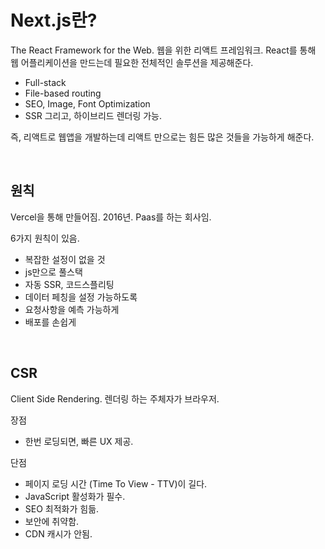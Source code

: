 # Next.js란?

The React Framework for the Web. 웹을 위한 리액트 프레임워크. React를 통해 웹 어플리케이션을 만드는데 필요한 전체적인 솔루션을 제공해준다.

- Full-stack
- File-based routing
- SEO, Image, Font Optimization
- SSR 그리고, 하이브리드 렌더링 가능.

즉, 리액트로 웹앱을 개발하는데 리액트 만으로는 힘든 많은 것들을 가능하게 해준다.

<br />

## 원칙

Vercel을 통해 만들어짐. 2016년. Paas를 하는 회사임.

6가지 원칙이 있음.

- 복잡한 설정이 없을 것
- js만으로 풀스택
- 자동 SSR, 코드스플리팅
- 데이터 페칭을 설정 가능하도록
- 요청사항을 예측 가능하게
- 배포를 손쉽게

<br />

## CSR

Client Side Rendering. 렌더링 하는 주체자가 브라우저.

장점

- 한번 로딩되면, 빠른 UX 제공.

단점

- 페이지 로딩 시간 (Time To View - TTV)이 길다.
- JavaScript 활성화가 필수.
- SEO 최적화가 힘듦.
- 보안에 취약함.
- CDN 캐시가 안됨.